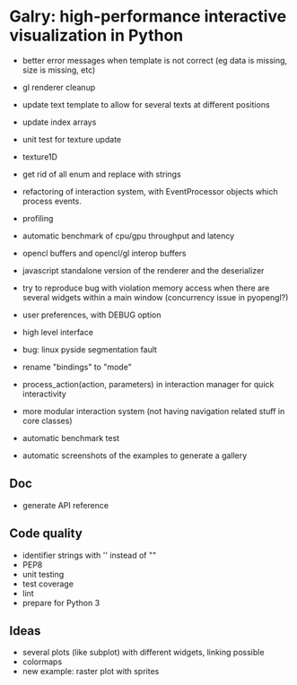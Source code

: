 Galry: high-performance interactive visualization in Python
===========================================================

  * better error messages when template is not correct (eg data is missing,
    size is missing, etc)
  * gl renderer cleanup
  * update text template to allow for several texts at different positions
  * update index arrays
  * unit test for texture update
  * texture1D
  
  * get rid of all enum and replace with strings
  * refactoring of interaction system, with EventProcessor objects which
    process events.

  * profiling
  * automatic benchmark of cpu/gpu throughput and latency
  
  * opencl buffers and opencl/gl interop buffers
  
  * javascript standalone version of the renderer and the deserializer
  
  * try to reproduce bug with violation memory access when there are several
    widgets within a main window (concurrency issue in pyopengl?)
  * user preferences, with DEBUG option
  * high level interface
  * bug: linux pyside segmentation fault
  
  * rename "bindings" to "mode"
  * process_action(action, parameters) in interaction manager for quick 
    interactivity
  * more modular interaction system (not having navigation related stuff in
    core classes)
    
  * automatic benchmark test
  * automatic screenshots of the examples to generate a gallery
  
Doc
---
  * generate API reference

Code quality
------------
  * identifier strings with '' instead of ""
  * PEP8
  * unit testing
  * test coverage
  * lint
  * prepare for Python 3

Ideas
-----
  * several plots (like subplot) with different widgets, linking possible
  * colormaps
  * new example: raster plot with sprites
  